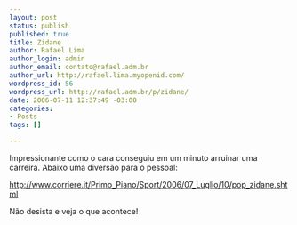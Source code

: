 ```yaml
--- 
layout: post
status: publish
published: true
title: Zidane
author: Rafael Lima
author_login: admin
author_email: contato@rafael.adm.br
author_url: http://rafael.lima.myopenid.com/
wordpress_id: 56
wordpress_url: http://rafael.adm.br/p/zidane/
date: 2006-07-11 12:37:49 -03:00
categories: 
- Posts
tags: []

---
```

Impressionante como o cara conseguiu em um minuto arruinar uma carreira. Abaixo uma divers&atilde;o para o pessoal:

<a title="Brincadeira com Zidane" href="http://www.corriere.it/Primo_Piano/Sport/2006/07_Luglio/10/pop_zidane.shtml"> http://www.corriere.it/Primo_Piano/Sport/2006/07_Luglio/10/pop_zidane.shtml</a>

N&atilde;o desista e veja o que acontece!
